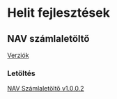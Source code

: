 <script type="text/javascript" src="js/jquery.min.js"></script>
<script type="text/javascript" src="js/qrcode.js"></script>

# Helit fejlesztések

## NAV számlaletöltő

[Verziók](helit-navkomm.docs/verziok.md)

### Letöltés

<a href="download/NAV_Helit_Szamlaletolto.zip" download>NAV Számlaletöltő v1.0.0.2</a>

